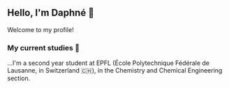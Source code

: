 ## Hello, I'm Daphné 👋

Welcome to my profile!

### My current studies 🔬
...I'm a second year student at EPFL (École Polytechnique Fédérale de Lausanne, in Switzerland 🇨🇭),
in the Chemistry and Chemical Engineering section. 
